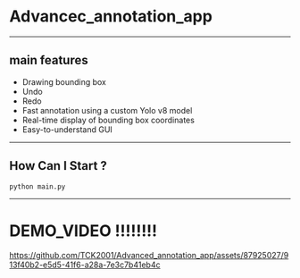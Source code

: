 # Advancec_annotation_app
-----
## main features
+ Drawing bounding box
+ Undo
+ Redo
+ Fast annotation using a custom Yolo v8 model
+ Real-time display of bounding box coordinates
+ Easy-to-understand GUI
-----
## How Can I Start ? 
```python
python main.py
```
-----
# DEMO_VIDEO !!!!!!!!
https://github.com/TCK2001/Advanced_annotation_app/assets/87925027/913f40b2-e5d5-41f6-a28a-7e3c7b41eb4c

